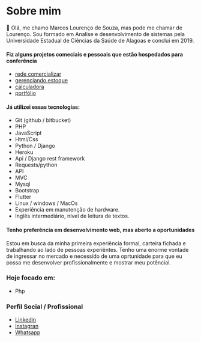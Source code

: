 # Sobre mim
👋 Olá, me chamo Marcos Lourenço de Souza, mas pode me chamar de Lourenço. Sou formado em Analise e desenvolvimento de sistemas pela Universidade Estadual de Ciências da Saúde de Alagoas e conclui em 2019.

#### Fiz alguns projetos comeciais e pessoais que estão hospedados para conferência 
- [rede comercializar](https://rede.lourencoautopecas.com.br/)
- [gerenciando estoque](https://estoque-junto.lourencoautopecas.com.br/paginas/relatorios.php) 
- [calculadora](https://calculadora.lourencoautopecas.com.br/) 
- [portfólio](https://portfolio.lourencoautopecas.com.br/) 

#### Já utilizei essas tecnologias:
* Git (github / bitbucket)
* PHP
* JavaScript
* Html/Css
* Python / Django
* Heroku
* Api / Django rest framework
* Requests/python
* API
* MVC
* Mysql
* Bootstrap
* Flutter
* Linux / windows / MacOs
* Experiência em manutenção de hardware.
* Inglês intermediário, nível de leitura de textos. 

#### Tenho preferência em desenvolvimento web, mas aberto a oportunidades
Estou em busca da minha primeira experiência formal, carteira fichada e trabalhando ao lado de pessoas experiêntes. Tenho uma enorme vontade de ingressar no mercado e necessído de uma oprtunidade para que eu possa me desenvolver profissionalmente e mostrar meu potêncial.

### Hoje focado em:
* Php

### Perfil Social / Profissional
- [Linkedin](https://www.linkedin.com/in/marcos-louren%C3%A7o-20a041141/) 
- [Instagran](https://www.instagram.com/skymarkos/) 
- [Whatsapp](https://api.whatsapp.com/send/?phone=5582996909200&text&app_absent=0) 


